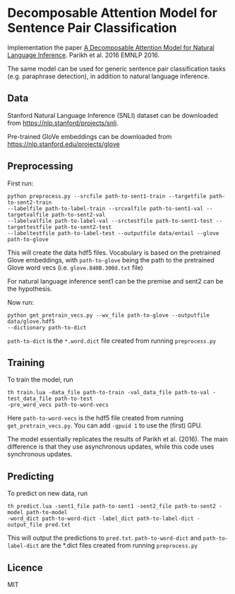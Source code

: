 # Decomposable Attention Model for Sentence Pair Classification

Implementation the paper [A Decomposable Attention Model for Natural Language Inference](https://arxiv.org/abs/1606.01933). Parikh et al. 2016 EMNLP 2016.

The same model can be used for generic sentence pair classification tasks (e.g. paraphrase detection), in addition to natural language inference.

## Data
Stanford Natural Language Inference (SNLI) dataset can be downloaded from https://nlp.stanford/projects/snli.

Pre-trained GloVe embeddings can be downloaded from https://nlp.stanford.edu/projects/glove

## Preprocessing

First run:
```
python preprocess.py --srcfile path-to-sent1-train --targetfile path-to-sent2-train
--labelfile path-to-label-train --srcvalfile path-to-sent1-val --targetvalfile path-to-sent2-val
--labelvalfile path-to-label-val --srctestfile path-to-sent1-test --targettestfile path-to-sent2-test
--labeltestfile path-to-label-test --outputfile data/entail --glove path-to-glove
```
This will create the data hdf5 files. Vocabulary is based on the pretrained Glove embeddings,
with `path-to-glove` being the path to the pretrained Glove word vecs (i.e. `glove.840B.300d.txt`
file)

For natural language inference sent1 can be the premise and sent2 can be the hypothesis.

Now run:
```
python get_pretrain_vecs.py --wv_file path-to-glove --outputfile data/glove.hdf5
--dictionary path-to-dict
```
`path-to-dict` is the `*.word.dict` file created from running `preprocess.py`

## Training
To train the model, run 
```
th train.lua -data_file path-to-train -val_data_file path-to-val -test_data_file path-to-test
-pre_word_vecs path-to-word-vecs
```
Here `path-to-word-vecs` is the hdf5 file created from running `get_pretrain_vecs.py`.
You can add `-gpuid 1` to use the (first) GPU.

The model essentially replicates the results of Parikh et al. (2016). The main difference is that
they use asynchronous updates, while this code uses synchronous updates.

## Predicting
To predict on new data, run
```
th predict.lua -sent1_file path-to-sent1 -sent2_file path-to-sent2 -model path-to-model
-word_dict path-to-word-dict -label_dict path-to-label-dict -output_file pred.txt
```
This will output the predictions to `pred.txt`. `path-to-word-dict` and `path-to-label-dict` are the
*.dict files created from running `preprocess.py`

## Licence
MIT